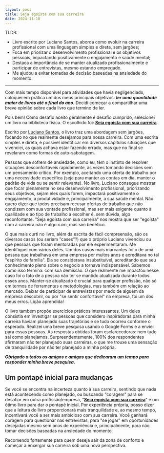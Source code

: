 ```yaml
---
layout: post
title: Seja egoísta com sua carreira
date: 2024-11-18
---
```

TLDR:

- Livro escrito por Luciano Santos, aborda como evoluir na carreira profissional com uma linguagem simples e direta, sem jargões;
- Foca em priorizar o desenvolvimento profissional e os objetivos pessoais, impactando positivamente o engajamento e saúde mental;
- Destaca a importância de se manter atualizado profissionalmente e participar de entrevistas, mesmo estando empregado.
- Me ajudou a evitar tomadas de decisão baseadas na ansiedade do momento.

---

Com mais tempo disponível para atividades que havia negligenciado, coloquei em prática um dos meus principais objetivos: ***ler uma quantidade maior de livros até o final do ano***. Decidi começar a compartilhar uma breve opinião sobre cada livro que termino de ler.

Pois bem! Como desafio aceito geralmente é desafio cumprido, selecionei um livro na biblioteca física. O escolhido foi: [**Seja egoísta com sua carreira**](https://www.amazon.com.br/Seja-ego%C3%ADsta-com-sua-carreira/dp/6588523343).

Escrito por [Luciano Santos](https://www.linkedin.com/in/lucianoresponde/), o livro traz uma abordagem sem jargões, focando no que realmente desejamos para nossa carreira. Com uma escrita simples e direta, é possível identificar em diversos capítulos situações que vivenciei, as quais achava estar fazendo errado, mas que no final se revelaram como formas de auto-sabotagem.

Pessoas que sofrem de ansiedade, como eu, têm o instinto de resolver situações desconfortáveis rapidamente, às vezes tomando decisões sem um pensamento crítico. Por exemplo, aceitando uma oferta de trabalho por uma necessidade específica (seja para manter as contas em dia, manter o padrão de vida ou se sentir relevante). No livro, Luciano consegue mostrar que focar plenamente no seu desenvolvimento profissional, priorizando seus objetivos, sejam eles quais forem, impactará positivamente o engajamento, a produtividade e, principalmente, a sua saúde mental. Não quero dizer que todos precisam recusar ofertas de trabalho que não condizem com sua vontade profissional, mas ser mais exigente quanto à qualidade e ao tipo de trabalho a escolher é, sem dúvida, algo reconfortante. "Seja egoísta com sua carreira" nos mostra que ser "egoísta" com a carreira não é algo ruim, mas sim benéfico.

O que mais curti no livro, além da escrita de fácil compreensão, são os diversos casos (ou seriam "cases"?) que o próprio Luciano vivenciou ou que pessoas que foram mentoradas por ele experimentaram. Me identifiquei com vários deles. Um dos casos mais marcantes foi o de uma pessoa que trabalhava em uma empresa por muitos anos e acreditava no tal "espírito de família". Ela se considerava insubstituível, acreditando que seu conhecimento pleno sobre o negócio a tornava indispensável. Sabemos como isso termina: com sua demissão. O que realmente me impactou nesse caso foi o fato de a pessoa não ter se mantido atualizada durante todos esses anos. Manter-se atualizado é crucial para qualquer profissão, não só em termos de ferramentas e metodologias, mas também em relação ao mercado. Deixar de participar de entrevistas por medo de alguém da empresa descobrir, ou por "se sentir confortável" na empresa, foi um dos meus erros. Lição aprendida!

O livro também propõe exercícios práticos interessantes. Um deles consistia em investigar se pessoas que considero inspiradoras para minha carreira haviam planejado suas trajetórias e se tudo ocorreu conforme o esperado. Realizei uma breve pesquisa usando o Google Forms e a enviei para essas pessoas. As respostas obtidas foram esclarecedoras:  nem tudo sai como planejamos. Surpreendentemente, 100% dos respondentes afirmaram não ter planejado suas carreiras, o que me trouxe uma sensação de tranquilidade por não ter planejado a minha própria.

***Obrigado a todos os amigos e amigas que dedicaram um tempo para responder minha breve pesquisa.***

## Um pontapé inicial para mudanças

Se você se encontra na incerteza quanto à sua carreira, sentindo que nada está acontecendo como planejado, ou buscando "coragem" para se desafiar em outra profissão/empresa, "[**Seja egoísta com sua carreira**](https://www.amazon.com.br/Seja-ego%C3%ADsta-com-sua-carreira/dp/6588523343)" é um ótimo livro para dar o pontapé inicial. Por experiência própria, posso dizer que a leitura do livro proporcionará mais tranquilidade e, ao mesmo tempo, incentivará você a ser mais ambicioso com sua carreira. Você ganhará coragem para questionar nas entrevistas, para "se jogar" em oportunidades desejadas mesmo sem anos de experiência e, principalmente, para não tomar decisões baseadas na ansiedade do momento.

Recomendo fortemente para quem deseja sair da zona de conforto e começar a enxergar sua carreira sob uma nova perspectiva.
